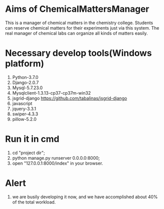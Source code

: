 # Aims of ChemicalMattersManager
This is a manager of chemical matters in the chemistry college.
Students can reserve chemical matters for their experiments just via this system.
The real manager of chemical labs can organize all kinds of matters easily.
# Necessary develop tools(Windows platform)
1. Python-3.7.0
2. Django-2.0.7
3. Mysql-5.7.23.0
4. Mysqlclient-1.3.13-cp37-cp37m-win32
5. jsgrid-django  https://github.com/tabalinas/jsgrid-django
6. javascript
7. jquery-3.3.1
7. swiper-4.3.3
8. pillow-5.2.0
# Run it in cmd
1. cd "project dir";
2. python manage.py runserver 0.0.0.0:8000;
3. open "127.0.0.1:8000/index" in your browser.
# Alert
1. we are busily developing it now, and we have accomplished about 40% of the total workload. 
